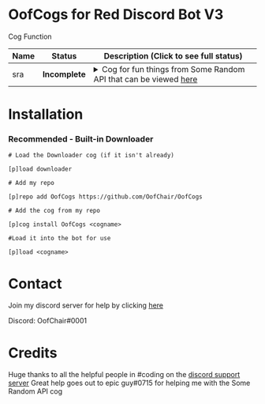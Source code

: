 # OofCogs for Red Discord Bot V3

Cog Function

| Name | Status | Description (Click to see full status)
| --- | --- | --- |
| sra | **Incomplete** | <details><summary>Cog for fun things from Some Random API that can be viewed [here](https://some-random-api.ml)</summary>Currently incomplete, will be working on it most I can</details> |

# Installation
### Recommended - Built-in Downloader
```
# Load the Downloader cog (if it isn't already)

[p]load downloader

# Add my repo

[p]repo add OofCogs https://github.com/OofChair/OofCogs

# Add the cog from my repo

[p]cog install OofCogs <cogname>

#Load it into the bot for use

[p]load <cogname>
```

# Contact
Join my discord server for help by clicking [here](https://discord.gg/3PfU5q22wN)

Discord: OofChair#0001

# Credits

Huge thanks to all the helpful people in #coding on the [discord support server](https://discord.gg/red)
Great help goes out to epic guy#0715 for helping me with the Some Random API cog
